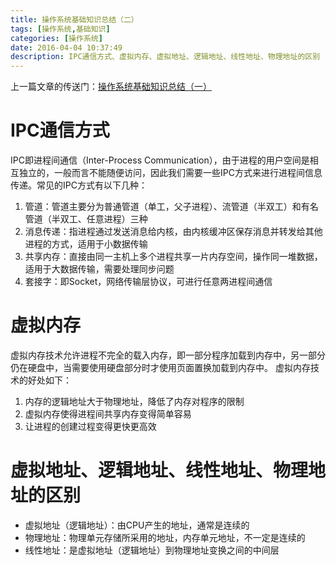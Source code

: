 ```yaml
---
title: 操作系统基础知识总结（二）
tags: [操作系统,基础知识]
categories: [操作系统]
date: 2016-04-04 10:37:49
description: IPC通信方式、虚拟内存、虚拟地址、逻辑地址、线性地址、物理地址的区别
---
```

上一篇文章的传送门：[操作系统基础知识总结（一）](/2016/04/03/操作系统基础知识总结（一）/)

# IPC通信方式

IPC即进程间通信（Inter-Process Communication），由于进程的用户空间是相互独立的，一般而言不能随便访问，因此我们需要一些IPC方式来进行进程间信息传递。常见的IPC方式有以下几种：
1. 管道：管道主要分为普通管道（单工，父子进程）、流管道（半双工）和有名管道（半双工、任意进程）三种
2. 消息传递：指进程通过发送消息给内核，由内核缓冲区保存消息并转发给其他进程的方式，适用于小数据传输
3. 共享内存：直接由同一主机上多个进程共享一片内存空间，操作同一堆数据，适用于大数据传输，需要处理同步问题
4. 套接字：即Socket，网络传输层协议，可进行任意两进程间通信

# 虚拟内存

虚拟内存技术允许进程不完全的载入内存，即一部分程序加载到内存中，另一部分仍在硬盘中，当需要使用硬盘部分时才使用页面置换加载到内存中。
虚拟内存技术的好处如下：
1. 内存的逻辑地址大于物理地址，降低了内存对程序的限制
2. 虚拟内存使得进程间共享内存变得简单容易
3. 让进程的创建过程变得更快更高效

# 虚拟地址、逻辑地址、线性地址、物理地址的区别

- 虚拟地址（逻辑地址）：由CPU产生的地址，通常是连续的
- 物理地址：物理单元存储所采用的地址，内存单元地址，不一定是连续的
- 线性地址：是虚拟地址（逻辑地址）到物理地址变换之间的中间层